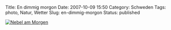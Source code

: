 Title: En dimmig morgon
Date: 2007-10-09 15:50
Category: Schweden
Tags: photo, Natur, Wetter
Slug: en-dimmig-morgon
Status: published

[![Nebel am
Morgen](/pic/dimmmorgon_s.jpg "Nebel am Morgen")](/pic/dimmmorgon_l.jpg)

